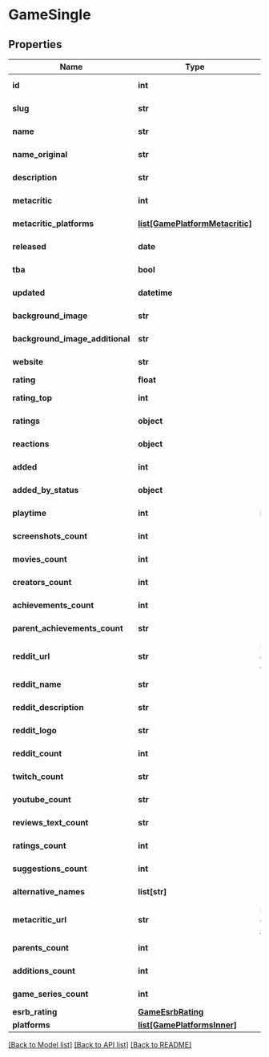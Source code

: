 # GameSingle


## Properties
Name | Type | Description | Notes
------------ | ------------- | ------------- | -------------
**id** | **int** |  | [optional] [readonly] 
**slug** | **str** |  | [optional] [readonly] 
**name** | **str** |  | [optional] [readonly] 
**name_original** | **str** |  | [optional] [readonly] 
**description** | **str** |  | [optional] [readonly] 
**metacritic** | **int** |  | [optional] [readonly] 
**metacritic_platforms** | [**list[GamePlatformMetacritic]**](GamePlatformMetacritic.md) |  | [optional] [readonly] 
**released** | **date** |  | [optional] [readonly] 
**tba** | **bool** |  | [optional] [readonly] 
**updated** | **datetime** |  | [optional] [readonly] 
**background_image** | **str** |  | [optional] [readonly] 
**background_image_additional** | **str** |  | [optional] [readonly] 
**website** | **str** |  | [optional] [readonly] 
**rating** | **float** |  | 
**rating_top** | **int** |  | [optional] [readonly] 
**ratings** | **object** |  | [optional] [readonly] 
**reactions** | **object** |  | [optional] [readonly] 
**added** | **int** |  | [optional] [readonly] 
**added_by_status** | **object** |  | [optional] [readonly] 
**playtime** | **int** | in hours | [optional] [readonly] 
**screenshots_count** | **int** |  | [optional] [readonly] 
**movies_count** | **int** |  | [optional] [readonly] 
**creators_count** | **int** |  | [optional] [readonly] 
**achievements_count** | **int** |  | [optional] [readonly] 
**parent_achievements_count** | **str** |  | [optional] [readonly] 
**reddit_url** | **str** | For example \&quot;https://www.reddit.com/r/uncharted/\&quot; or \&quot;uncharted\&quot; | [optional] [readonly] 
**reddit_name** | **str** |  | [optional] [readonly] 
**reddit_description** | **str** |  | [optional] [readonly] 
**reddit_logo** | **str** |  | [optional] [readonly] 
**reddit_count** | **int** |  | [optional] [readonly] 
**twitch_count** | **str** |  | [optional] [readonly] 
**youtube_count** | **str** |  | [optional] [readonly] 
**reviews_text_count** | **str** |  | [optional] [readonly] 
**ratings_count** | **int** |  | [optional] [readonly] 
**suggestions_count** | **int** |  | [optional] [readonly] 
**alternative_names** | **list[str]** |  | [optional] [readonly] 
**metacritic_url** | **str** | For example \&quot;http://www.metacritic.com/game/playstation-4/the-witcher-3-wild-hunt\&quot; | [optional] [readonly] 
**parents_count** | **int** |  | [optional] [readonly] 
**additions_count** | **int** |  | [optional] [readonly] 
**game_series_count** | **int** |  | [optional] [readonly] 
**esrb_rating** | [**GameEsrbRating**](GameEsrbRating.md) |  | [optional] 
**platforms** | [**list[GamePlatformsInner]**](GamePlatformsInner.md) |  | [optional] 

[[Back to Model list]](../README.md#documentation-for-models) [[Back to API list]](../README.md#documentation-for-api-endpoints) [[Back to README]](../README.md)


